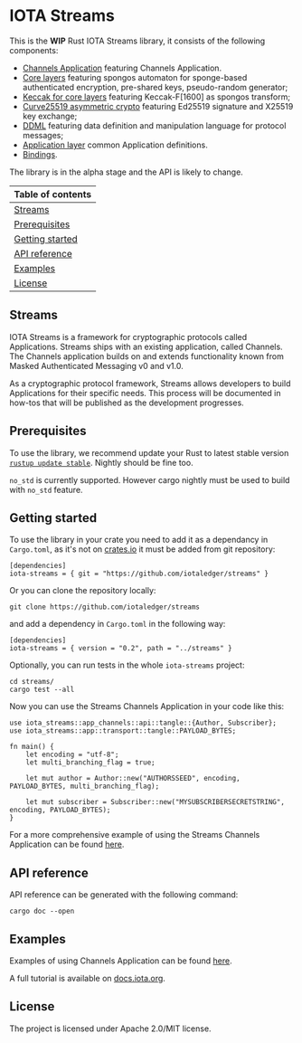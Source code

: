 # IOTA Streams

This is the **WIP** Rust IOTA Streams library, it consists of the following components:
* [Channels Application](iota-streams-app-channels/README.md) featuring Channels Application.
* [Core layers](iota-streams-core/README.md) featuring spongos automaton for sponge-based authenticated encryption, pre-shared keys, pseudo-random generator;
* [Keccak for core layers](iota-streams-core-keccak/README.md) featuring Keccak-F[1600] as spongos transform;
* [Curve25519 asymmetric crypto](iota-streams-core-edsig/README.md) featuring Ed25519 signature and X25519 key exchange;
* [DDML](iota-streams-ddml/README.md) featuring data definition and manipulation language for protocol messages;
* [Application layer](iota-streams-app/README.md) common Application definitions.
* [Bindings](bindings/c/README.md).

The library is in the alpha stage and the API is likely to change.

|Table of contents|
|:----|
| [Streams](#overview)|
| [Prerequisites](#prerequisites)|
| [Getting started](#getting-started)|
| [API reference](#api-reference)|
| [Examples](#examples)|
| [License](#license)|

## Streams

IOTA Streams is a framework for cryptographic protocols called Applications. Streams ships with an existing application, called Channels. The Channels application builds on and extends functionality known from Masked Authenticated Messaging v0 and v1.0. 

As a cryptographic protocol framework, Streams allows developers to build Applications for their specific needs. This process will be documented in how-tos that will be published as the development progresses.

## Prerequisites

To use the library, we recommend update your Rust to latest stable version [`rustup update stable`](https://github.com/rust-lang/rustup.rs#keeping-rust-up-to-date). Nightly should be fine too.

`no_std` is currently supported. However cargo nightly must be used to build with `no_std` feature.

## Getting started

To use the library in your crate you need to add it as a dependancy in `Cargo.toml`, as it's not on [crates.io](https://crates.io/) it must be added from git repository:

```
[dependencies]
iota-streams = { git = "https://github.com/iotaledger/streams" }
```

Or you can clone the repository locally:

```
git clone https://github.com/iotaledger/streams
```

and add a dependency in `Cargo.toml` in the following way:

```
[dependencies]
iota-streams = { version = "0.2", path = "../streams" }
```

Optionally, you can run tests in the whole `iota-streams` project:

```
cd streams/
cargo test --all
```

Now you can use the Streams Channels Application in your code like this:

```
use iota_streams::app_channels::api::tangle::{Author, Subscriber};
use iota_streams::app::transport::tangle::PAYLOAD_BYTES;

fn main() {
    let encoding = "utf-8";
    let multi_branching_flag = true;

    let mut author = Author::new("AUTHORSSEED", encoding, PAYLOAD_BYTES, multi_branching_flag);
    
    let mut subscriber = Subscriber::new("MYSUBSCRIBERSECRETSTRING", encoding, PAYLOAD_BYTES);
}
```

For a more comprehensive example of using the Streams Channels Application can be found [here](examples/src/main.rs).

## API reference

API reference can be generated with the following command:
```
cargo doc --open
```

## Examples

Examples of using Channels Application can be found [here](examples/src/main.rs).

A full tutorial is available on [docs.iota.org](https://docs.iota.org/docs/channels/1.2/tutorials/build-a-messaging-app).

## License

The project is licensed under Apache 2.0/MIT license.
